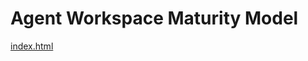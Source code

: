 # Agent Workspace Maturity Model

[index.html](https://raw.githubusercontent.com/CoralActive/agent-workspace-maturity-model/main/index.html)
